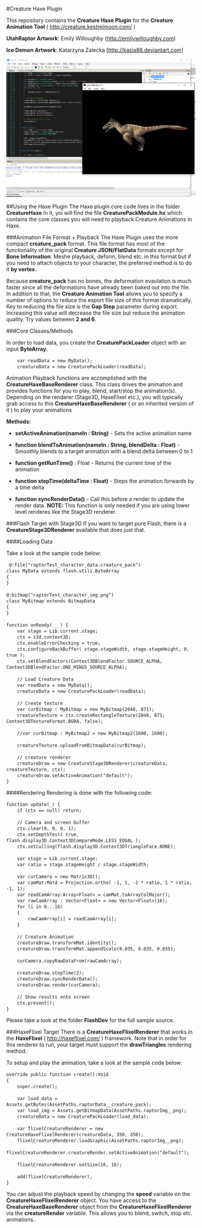 #Creature Haxe Plugin

This repository contains the **Creature Haxe Plugin** for the **Creature Animation Tool** ( http://creature.kestrelmoon.com/ )

**UtahRaptor Artwork**: Emily Willoughby (http://emilywilloughby.com) 

**Ice Demon Artwork**: Katarzyna Zalecka [http://kasia88.deviantart.com]

![Alt text](https://github.com/kestrelm/Creature_Haxe/blob/master/logo1.png)

##Using the Haxe Plugin
The Haxe plugin core code lives in the folder **CreatureHaxe** In it, yoi will find the file **CreaturePackModule.hx** which contains the core classes you will need to playback Creature Animations in Haxe.

###Animation File Format + Playback
The Haxe Plugin uses the more compact **creature_pack** format. This file format has most of the functionality of the original **Creature JSON/FlatData** formats except for **Bone Information**. Meshe playback, deform, blend etc. in this format but if you need to attach objects to your character, the preferred method is to do it **by vertex**.

Because **creature_pack** has no bones, the deformation evaulation is much faster since all the deformations have already been baked out into the file. In addition to that, the **Creature Animation Tool** allows you to specify a number of options to reduce the export file size of this format dramatically. Key to reducing the file size is the **Gap Step** parameter during export. Increasing this value will decrease the file size but reduce the animation quality. Try values between **2 and 6**.

###Core Classes/Methods

In order to load data, you create the **CreaturePackLoader** object with an input **ByteArray**.

		var readData = new MyData();
		creatureData = new CreaturePackLoader(readData);

Animation Playback functions are accomplished with the **CreatureHaxeBaseRenderer** class. This class drives the animation and provides functions for you to play, blend, start/stop the animation(s).
Depending on the renderer (Stage3D, HaxeFlixel etc.), you will typically grab access to this **CreatureHaxeBaseRenderer** ( or an inherited version of it ) to play your animations

**Methods:**

- **setActiveAnimation(nameIn : String)** - Sets the active animation name

- **function blendToAnimation(nameIn : String, blendDelta : Float)** - Smoothly blends to a target animation with a blend delta between 0 to 1

- **function getRunTime()** : Float - Returns the current time of the animation

- **function stepTime(deltaTime : Float)** - Steps the animation forwards by a time delta

- **function syncRenderData()** - Call this before a render to update the render data. **NOTE:** This function is only needed if you are using lower level renderes like the Stage3D renderer.

###Flash Target with Stage3D
If you want to target pure Flash, there is a **CreatureStage3DRenderer** available that does just that.

####Loading Data

Take a look at the sample code below:

	 @:file("raptorTest_character_data.creature_pack")
	class MyData extends flash.utils.ByteArray
	{   
	}

	@:bitmap("raptorTest_character_img.png")
	class MyBitmap extends BitmapData
	{
	}

	function onReady( _ ) {
		var stage = Lib.current.stage;
		ctx = s3d.context3D;
		ctx.enableErrorChecking = true;
		ctx.configureBackBuffer( stage.stageWidth, stage.stageHeight, 0, true );
		ctx.setBlendFactors(Context3DBlendFactor.SOURCE_ALPHA, Context3DBlendFactor.ONE_MINUS_SOURCE_ALPHA);
		
		// Load Creature Data
		var readData = new MyData();
		creatureData = new CreaturePackLoader(readData);

		// Create texture
		var curBitmap : MyBitmap = new MyBitmap(2048, 871);
		creatureTexture = ctx.createRectangleTexture(2048, 871, Context3DTextureFormat.BGRA, false);
		
		//var curBitmap : MyBitmap2 = new MyBitmap2(1600, 1600);
		
		creatureTexture.uploadFromBitmapData(curBitmap);
		
		// creature renderer
		creatureDraw = new CreatureStage3DRenderer(creatureData, creatureTexture, ctx);
		creatureDraw.setActiveAnimation("default");
	}

####Rendering
Rendering is done with the following code:

	function update(_) {
		if (ctx == null) return;
		
		// Camera and screen buffer
		ctx.clear(0, 0, 0, 1);
		ctx.setDepthTest( true, flash.display3D.Context3DCompareMode.LESS_EQUAL );
		ctx.setCulling(flash.display3D.Context3DTriangleFace.NONE);
		
		var stage = Lib.current.stage;
		var ratio = stage.stageHeight / stage.stageWidth;
		
		var curCamera = new Matrix3D();
		var camMat:Mat4 = Projection.ortho( -1, 1, -1 * ratio, 1 * ratio, -1, 1);
		var readCamArray:Array<Float> = camMat.toArrayColMajor();
		var rawCamArray : Vector<Float> = new Vector<Float>(16);
		for (i in 0...16)
		{
			rawCamArray[i] = readCamArray[i];
		}
		
		// Creature Animation
		creatureDraw.transformMat.identity();
		creatureDraw.transformMat.appendScale(0.035, 0.035, 0.035);
		
		curCamera.copyRawDataFrom(rawCamArray);
		
		creatureDraw.stepTime(2);
		creatureDraw.syncRenderData();
		creatureDraw.render(curCamera);
		
		// Show results onto screen
		ctx.present();
	}

Please take a look at the folder **FlashDev** for the full sample source.

###HaxeFlixel Target
There is a **CreatureHaxeFlixelRenderer** that works in the **HaxeFlixel** ( http://haxeflixel.com/ ) framework. Note that in order for this renderer to run, your target must support the **drawTriangles** rendering method.

To setup and play the animation, take a look at the sample code below:

	override public function create():Void
	{
		super.create();
		
		var load_data = Assets.getBytes(AssetPaths.raptorData__creature_pack);
		var load_img = Assets.getBitmapData(AssetPaths.raptorImg__png);
		creatureData = new CreaturePackLoader(load_data);
		
		var flixelCreatureRenderer = new CreatureHaxeFlixelRenderer(creatureData, 350, 350);
		flixelCreatureRenderer.loadGraphic(AssetPaths.raptorImg__png);
		flixelCreatureRenderer.creatureRender.setActiveAnimation("default");
		
		flixelCreatureRenderer.setSize(16, 16);
		
		add(flixelCreatureRenderer);
	}

You can adjust the playback speed by changing the **speed** variable on the **CreatureHaxeFlixelRenderer** object. You have access to the **CreatureHaxeBaseRenderer** object from the **CreatureHaxeFlixelRenderer** via the **creatureRender** variable. This allows you to blend, switch, stop etc. animations.